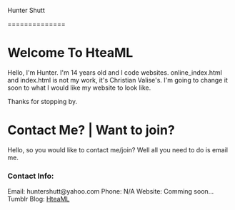 Hunter Shutt

==============

<h1>Welcome To HteaML</h1>

Hello, I'm Hunter. I'm 14 years old and I code websites. online_index.html and index.html is not my work, it's Christian Valise's. I'm going to change it soon to what I would like my website
to look like.

Thanks for stopping by.







<h1>Contact Me? | Want to join?</h1>

Hello, so you would like to contact me/join? Well all you need to do is email me.

<h3>Contact Info:</h3>
    Email: huntershutt@yahoo.com
    Phone: N/A
    Website: Comming soon...
    Tumblr Blog: <a href="http://hteaml.tumblr.com/">HteaML</a>
